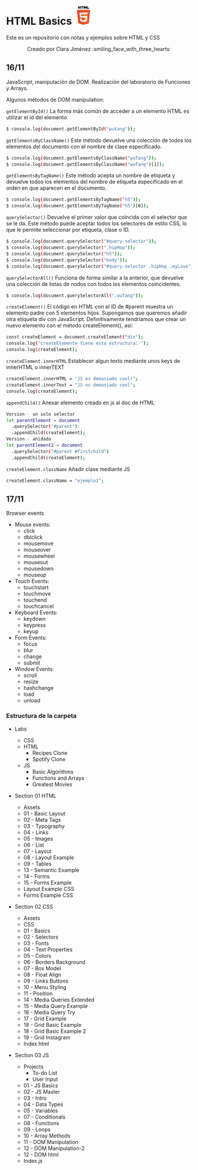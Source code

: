 # HTML Basics <img src="/section-01-html/assets/htmlLogo.png" width="50">
Este es un repositorio con notas y ejemplos sobre HTML y CSS
<p align="center">
Creado por Clara Jiménez :smiling_face_with_three_hearts:
<p/>

## 16/11
JavaScript, manipulación de DOM. Realización del laboratorio de Funciones y Arrays.


Algunos métodos de DOM manipulation:

`getElementById()` La forma más común de acceder a un elemento HTML es utilizar el id del elemento.
```bash
$ console.log(document.getElementById("wutang"));
```

`getElementsByClassName()` Este método devuelve una colección de todos los elementos del documento con el nombre de clase especificado.
```bash
$ console.log(document.getElementsByClassName("wuTang"));
$ console.log(document.getElementsByClassName("wuTang")[1]);
```

`getElementsByTagName()` Este método acepta un nombre de etiqueta y devuelve todos los elementos del nombre de etiqueta especificado en el orden en que aparecen en el documento.
```bash
$ console.log(document.getElementsByTagName("h5"));
$ console.log(document.getElementsByTagName("h5")[0]);
```

`querySelector()` Devuelve el primer valor que coincida con el selector que se le da. Este método puede aceptar todos los selectores de estilo CSS, lo que le permite seleccionar por etiqueta, clase o ID.
```bash
$ console.log(document.querySelector("#query-selector"));
$ console.log(document.querySelector(".hipHop"));
$ console.log(document.querySelector("h5"));
$ console.log(document.querySelector("body"));
$ console.log(document.querySelector("#query-selector .hipHop .myLove"));
```

`querySelectorAll()` Funciona de forma similar a la anterior, que devuelve una colección de listas de nodos con todos los elementos coincidentes.
```bash
$ console.log(document.querySelectorAll(".wuTang"));
```

`createElement()` El código en HTML con el ID de #parent muestra un elemento padre con 5 elementos hijos. Supongamos que queremos añadir otra etiqueta div con JavaScript. Definitivamente tendríamos que crear un nuevo elemento con el método createElement(), así:
```bash
const createElement = document.createElement("div");
console.log("createElemente tiene esta estructura: ");
console.log(createElement);
```

`createElement.innerHTML` Establecer algun texto mediante unos keys de innerHTML o innerTEXT
```bash
createElement.innerHTML = "JS es demasiado cool!";
createElement.innerText = "JS es demasiado cool";
console.log(createElement);
```


`appendChild()` Anexar elemento creado en js al doc de HTML
```bash
Version - un solo selector
let parentElement = document
  .querySelector("#parent")
  .appendChild(createElement);
Version - anidada
let parentElement2 = document
  .querySelector("#parent #firstchild")
  .appendChild(createElement);
```

`createElement.className` Añadir clase mediante JS
```bash
createElement.className = "ejemplo1";
```


## 17/11
Browser events
- Mouse events:
	- click
	- dblclick
	- mousemove
	- mouseover
	- mousewheel
	- mouseout
	- mousedown	
	- mouseup
- Touch Events:
	- touchstart
	- touchmove
	- touchend
	- touchcancel
- Keyboard Events: 
	- keydown
	- keypress
	- keyup
- Form Events: 
	- focus
	- blur
	- change
	- submit
- Window Events:
	- scroll
	- resize
	- hashchange
	- load
	- unload


### Estructura de la carpeta
- Labs
	- CSS
	- HTML
		- Recipes Clone
		- Spotify Clone
	- JS
		- Basic Algorithms
		- Functions and Arrays
		- Greatest Movies
- Section 01 HTML
 	- Assets
 	- 01 - Basic Layout
 	- 02 - Meta Tags
	- 03 - Typography
	- 04 - Links
	- 05 - Images
	- 06 - List
	- 07 - Layout
	- 08 - Layout Example
	- 09 - Tables
	- 13 - Semantic Example
	- 14 - Forms
	- 15 - Forms Example
	- Layout Example CSS
	- Forms Example CSS

- Section 02 CSS
	- Assets
	- CSS
	- 01 - Basics
	- 02 - Selectors
	- 03 - Fonts
	- 04 - Text Properties
	- 05 - Colors
	- 06 - Borders Background
	- 07 - Box Model
	- 08 - Float Align
	- 09 - Links Buttons
	- 10 - Menu Styling
	- 11 - Position
	- 14 - Media Queries Extended
	- 15 - Media Query Example
	- 16 - Media Query Try
	- 17 - Grid Example
	- 18 - Grid Basic Example
	- 18 - Grid Basic Example 2
	- 19 - Grid Instagram
	- Index.html

- Section 03 JS
	- Projects
		- To-do List
		- User Input
	- 01 - JS Basics
	- 02 - JS Master
	- 03 - Intro
	- 04 - Data Types
	- 05 - Variables
	- 07 - Conditionals
	- 08 - Functions
	- 09 - Loops
	- 10 - Array Methods
	- 11 - DOM Manipulation
	- 12 - DOM Manipulation-2
	- 12 - DOM html
	- Index.js
